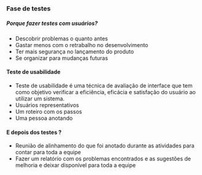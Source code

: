 ### Fase de testes

##### Porque fazer testes com usuários?
- Descobrir problemas o quanto antes
- Gastar menos com o retrabalho no desenvolvimento
- Ter mais segurança no lançamento do produto
- Se organizar para mudanças futuras

#### Teste de usabilidade
- Teste de usabilidade é uma técnica de avaliação de interface que tem como objetivo verificar a eficiência, eficácia e satisfação do usuário ao utilizar um sistema.
- Usuários representativos 
- Um roteiro com os passos 
- Uma pessoa anotando

#### E depois dos testes ?
- Reunião de alinhamento do que foi anotado durante as atividades para contar para toda a equipe
- Fazer um relatório com os problemas encontrados e as sugestões de melhoria e deixar disponível para toda a equipe
